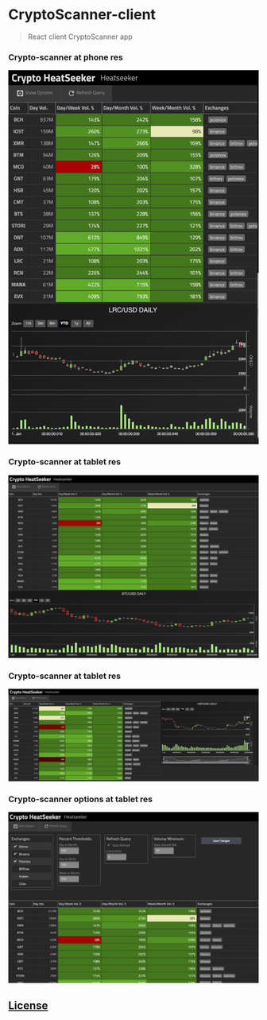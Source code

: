 # CryptoScanner-client

> React client CryptoScanner app

### Crypto-scanner at phone res
![Crytpo-Scanner Phone](https://raw.githubusercontent.com/xybersolve/CryptoScanner-client/master/images/CS-mobile-01.png)

### Crypto-scanner at tablet res
![Crytpo-Scanner Tablet](https://raw.githubusercontent.com/xybersolve/CryptoScanner-client/master/images/CS-tablet-01.png)

### Crypto-scanner at tablet res
![Crytpo-Scanner Desktop](https://raw.githubusercontent.com/xybersolve/CryptoScanner-client/master/images/CS-desktop-01.png)

### Crypto-scanner options at tablet res
![Crytpo-Scanner Desktop](https://raw.githubusercontent.com/xybersolve/CryptoScanner-client/master/images/CS-options-tablet-01.png)


## [License](LICENSE.md)
